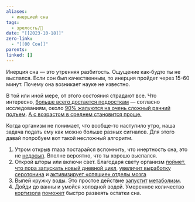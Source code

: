 ```yaml
---
aliases:
  - инерцией сна
tags:
  - зрелость/🌱
date: "[[2023-10-18]]"
zero-link:
  - "[[00 Сон]]"
parents: 
linked: []
---
```

Инерция сна — это утренняя разбитость. Ощущение как-будто ты не выспался. Если сон был качественным, то инерция пройдет через 15-60 минут. Почему она возникает науке не известно.

В той или иной мере, от этого состояния страдают все. Что интересно, [больше всего достается подросткам](https://pubmed.ncbi.nlm.nih.gov/25476060/) — согласно исследованиям, около [90% жалуются на очень сложный ранний подъем](https://pubmed.ncbi.nlm.nih.gov/25476060/). [А с возрастом в среднем становится проще.](https://www.nature.com/articles/ncomms10448)

Когда организм не понимает, что вообще-то наступило утро, наша задача подать ему как можно больше разных сигналов. Для этого давай попробуем вот такой несложный алгоритм.

1. Утром открыв глаза постарайся вспомнить, что инертность сна, это не [недосып](Недосып.md). Вполне вероятно, что ты хорошо выспался.
2. Открой шторы или включи свет. Благодаря свету организм [поймет, что пора запускать новый дневной цикл](https://www.ncbi.nlm.nih.gov/pmc/articles/PMC6751071/), [увеличит выработку](https://pubmed.ncbi.nlm.nih.gov/12480364/) [серотонина](Серотонин.md) и [активизирует «спящие» отделы мозга](https://pubmed.ncbi.nlm.nih.gov/16920622/)
3. Выпей кружку воды. Это простое действие [запустит](https://pubmed.ncbi.nlm.nih.gov/14671205/) [метаболизм](Метаболизм.md).
4. Дойди до ванны и умойся холодной водой. Умеренное количество [кортизола](Кортизол.md) [поможет](https://www.naturalmedicinejournal.com/journal/2010-06/role-cortisol-sleep) быстро развеять остатки сна.